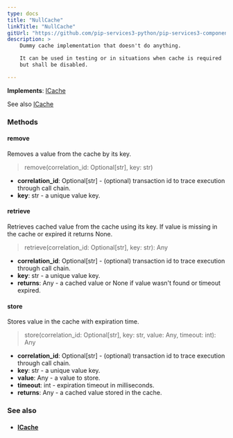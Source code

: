 ```yaml
---
type: docs
title: "NullCache"
linkTitle: "NullCache"
gitUrl: "https://github.com/pip-services3-python/pip-services3-components-python"
description: >
    Dummy cache implementation that doesn't do anything.

    It can be used in testing or in situations when cache is required
    but shall be disabled.

---
```


**Implements**: [ICache](../icache)

See also [ICache](../icache)

### Methods

#### remove
Removes a value from the cache by its key.

>  remove(correlation_id: Optional[str], key: str)

- **correlation_id**: Optional[str] - (optional) transaction id to trace execution through call chain.
- **key**: str - a unique value key.


#### retrieve
Retrieves cached value from the cache using its key.
If value is missing in the cache or expired it returns None.

> retrieve(correlation_id: Optional[str], key: str): Any

- **correlation_id**: Optional[str] - (optional) transaction id to trace execution through call chain.
- **key**: str - a unique value key.
- **returns**: Any - a cached value or None if value wasn't found or timeout expired.


#### store
Stores value in the cache with expiration time.

> store(correlation_id: Optional[str], key: str, value: Any, timeout: int): Any

- **correlation_id**: Optional[str] - (optional) transaction id to trace execution through call chain.
- **key**: str - a unique value key.
- **value**: Any - a value to store.
- **timeout**: int - expiration timeout in milliseconds.
- **returns**: Any - a cached value stored in the cache.


### See also
- #### [ICache](../icache)